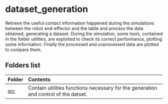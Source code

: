 # dataset_generation

Retrieve the useful contact information happened during the simulations between the robot end-effector and the table and process the data obtained, generating a dataset.
During the simulation, some tools, contained in the folder _utilities_, are exploited to check its correct performance, plotting some information.
Finally the processed and unprocessed data are plotted to compare them.

## Folders list

| Folder                                                                       | Contents                                      |
| :------------------------------------------------------------------------- | :------------------------------------------------- |
| [src](/dataset_generation/src) | Contain utilities functions necessary for the generation and control of the datset. |

